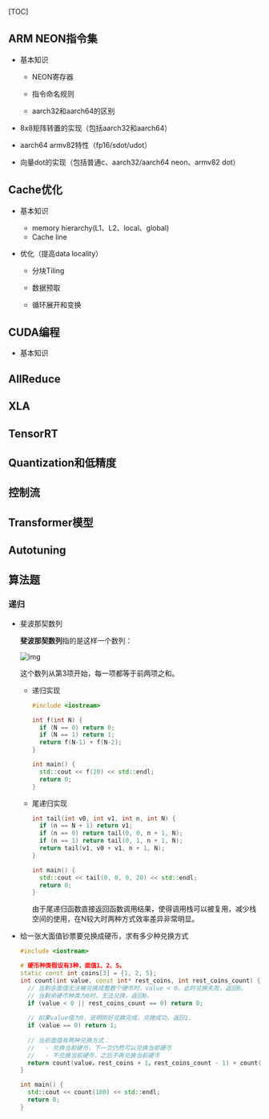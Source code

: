 [TOC]

## ARM NEON指令集

- 基本知识

  - NEON寄存器

  - 指令命名规则
  - aarch32和aarch64的区别

- 8x8矩阵转置的实现（包括aarch32和aarch64）

- aarch64 armv82特性（fp16/sdot/udot）

- 向量dot的实现（包括普通c、aarch32/aarch64 neon、armv82 dot）



## Cache优化

- 基本知识

  - memory hierarchy(L1、L2、local、global)
  - Cache line

- 优化（提高data locality）

  - 分块Tiling

  - 数据预取
  - 循环展开和变换



## CUDA编程

- 基本知识



## AllReduce



## XLA

## TensorRT

## Quantization和低精度

## 控制流

## Transformer模型

## Autotuning



## 算法题

### 递归

- 斐波那契数列

  **斐波那契数列**指的是这样一个数列：

  ![img](https://bkimg.cdn.bcebos.com/formula/791a16929ce9804e0900f0f5bf495f7e.svg)

  这个数列从第3项开始，每一项都等于前两项之和。

  - 递归实现

    ```c++
    #include <iostream>
    
    int f(int N) {
      if (N == 0) return 0;
      if (N == 1) return 1;
      return f(N-1) + f(N-2);
    }
    
    int main() {
      std::cout << f(20) << std::endl;
      return 0;
    }
    ```

    

  - 尾递归实现

    ```c++
    int tail(int v0, int v1, int n, int N) {
      if (n == N + 1) return v1;
      if (n == 0) return tail(0, 0, n + 1, N);
      if (n == 1) return tail(0, 1, n + 1, N);
      return tail(v1, v0 + v1, n + 1, N);
    }
    
    int main() {
      std::cout << tail(0, 0, 0, 20) << std::endl;
      return 0;
    }
    ```

    由于尾递归函数直接返回函数调用结果，使得调用栈可以被复用，减少栈空间的使用，在N较大时两种方式效率差异非常明显。

- 给一张大面值钞票要兑换成硬币，求有多少种兑换方式

  ```c++
  #include <iostream>
  
  # 硬币种类假设有3种，面值1、2、5。
  static const int coins[3] = {1, 2, 5};
  int count(int value, const int* rest_coins, int rest_coins_count) {
    // 当剩余面值无法被兑换成整数个硬币时，value < 0，此时兑换失败，返回0。
    // 当剩余硬币种类为0时，无法兑换，返回0。
    if (value < 0 || rest_coins_count == 0) return 0;
    
    // 如果value值为0，说明刚好兑换完成，兑换成功，返回1.
    if (value == 0) return 1;
    
    // 当前面值有两种兑换方式：
    //   - 兑换当前硬币，下一次仍然可以兑换当前硬币
    //   - 不兑换当前硬币，之后不再兑换当前硬币
    return count(value，rest_coins + 1，rest_coins_count - 1) + count(value - rest_coins[0], rest_coins, rest_coins_count);
  }
  
  int main() {
    std::cout << count(100) << std::endl;
    return 0;
  }
  ```
